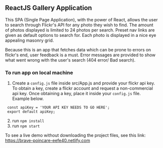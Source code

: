 ## ReactJS Gallery Application

This SPA (Single Page Application), with the power of React, allows the user to search through Flickr's API for any photo they wish to find. The amount of photos displayed is limited to 24 photos per search. Preset nav links are given as default options to search for. Each photo is displayed in a nice eye appealing masonry grid.

Because this is an app that fetches data which can be prone to errors on flickr's end, user feedback is a must. Error messages are provided to show what went wrong with the user's search (404 error/ Bad search).



### To run app on local machine
  1.  Create a `config.js` file inside src/App.js and provide your flickr api key. To obtain a key, create a flickr account and request a         non-commercial api key. Once obtaining a key, place it inside your `config.js` file. Example below.
  
     const apiKey = 'YOUR API KEY NEEDS TO GO HERE';
     export default apiKey;
     
  2.  run `npm install`
  3.  run `npm start`

To see a live demo without downloading the project files, see this link: https://brave-poincare-eefe40.netlify.com
